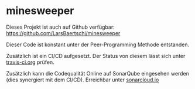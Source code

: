 # minesweeper

Dieses Projekt ist auch auf Github verfügbar: https://github.com/LarsBaertschi/minesweeper

Dieser Code ist konstant unter der Peer-Programming Methode entstanden.

Zusätzlich ist ein CI/CD aufgesetzt. Der Status von diesem lässt sich unter [travis-ci.org](https://travis-ci.org/LarsBaertschi/minesweeper) prüfen.

Zusätzlich kann die Codequalität Online auf SonarQube eingesehen werden (dies synergiert mit dem CI/CD). Erreichbar unter [sonarcloud.io](https://sonarcloud.io/dashboard?id=tk.routeconnect%3Aminesweeper)